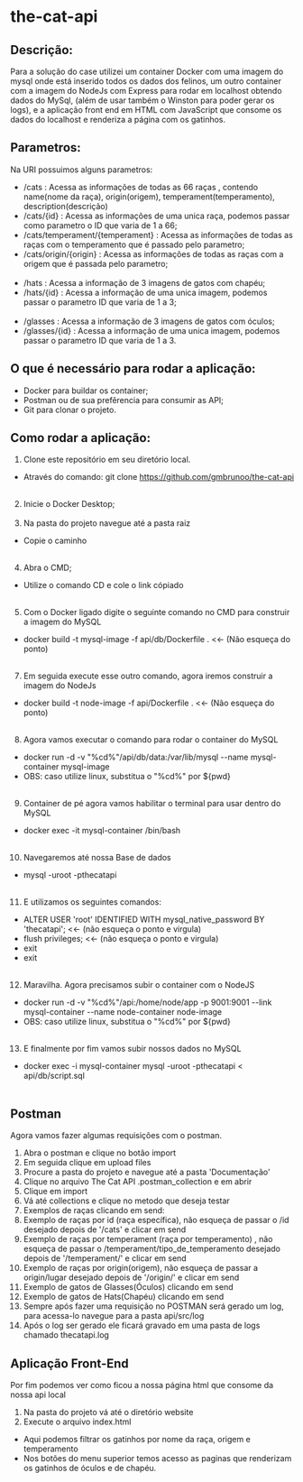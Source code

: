 # the-cat-api

## Descrição:
Para a solução do case utilizei um container Docker com uma imagem do mysql onde está inserido todos os dados dos felinos, um outro container com a imagem do NodeJs com Express para rodar em localhost obtendo dados do MySql, (além de usar também o Winston para poder gerar os logs), e a aplicação front end em HTML com JavaScript que consome os dados do localhost e renderiza a página com os gatinhos.

## Parametros:
Na URI possuimos alguns parametros:
- /cats : Acessa as informações de todas as 66 raças , contendo name(nome da raça), origin(origem), temperament(temperamento), description(descrição)
- /cats/{id} : Acessa as informações de uma unica raça, podemos passar como parametro o ID que varia de 1 a 66;
- /cats/temperament/{temperament} : Acessa as informações de todas as raças com o temperamento que é passado pelo parametro;
- /cats/origin/{origin} : Acessa as informações de todas as raças com a origem que é passada pelo parametro;
<br><br>
- /hats : Acessa a informação de 3 imagens de gatos com chapéu;
- /hats/{id} : Acessa a informação de uma unica imagem, podemos passar o parametro ID que varia de 1 a 3;
<br><br>
- /glasses : Acessa a informação de 3 imagens de gatos com óculos;
- /glasses/{id} : Acessa a informação de uma unica imagem, podemos passar o parametro ID que varia de 1 a 3.

## O que é necessário para rodar a aplicação:
- Docker para buildar os container;
- Postman ou de sua prefêrencia para consumir as API;
- Git para clonar o projeto.

## Como rodar a aplicação:
1. Clone este repositório em seu diretório local.
- Através do comando: git clone https://github.com/gmbrunoo/the-cat-api
<br><br>
2. Inicie o Docker Desktop;
<br><br>
3. Na pasta do projeto navegue até a pasta raiz
- Copie o caminho 
<br><br>
4. Abra o CMD;
- Utilize o comando CD e cole o link cópiado
<br><br>
5. Com o Docker ligado digite o seguinte comando no CMD para construir a imagem do MySQL
- docker build -t mysql-image -f api/db/Dockerfile .   <<- (Não esqueça do ponto)
<br><br>
7. Em seguida execute esse outro comando, agora iremos construir a imagem do NodeJs
- docker build -t node-image -f api/Dockerfile .   <<- (Não esqueça do ponto)
<br><br>
8. Agora vamos executar o comando para rodar o container do MySQL
- docker run -d -v "%cd%"/api/db/data:/var/lib/mysql --name mysql-container mysql-image
- OBS: caso utilize linux, substitua o "%cd%" por ${pwd}
<br><br>
9. Container de pé agora vamos habilitar o terminal para usar dentro do MySQL
- docker exec -it mysql-container /bin/bash
<br><br>
10. Navegaremos até nossa Base de dados
- mysql -uroot -pthecatapi
<br><br>
11. E utilizamos os seguintes comandos:
- ALTER USER 'root' IDENTIFIED WITH mysql_native_password BY 'thecatapi';     <<- (não esqueça o ponto e virgula)
- flush privileges;    <<- (não esqueça o ponto e virgula)
- exit
- exit
<br><br>
12. Maravilha. Agora precisamos subir o container com o NodeJS
- docker run -d -v "%cd%"/api:/home/node/app -p 9001:9001 --link mysql-container --name node-container node-image
- OBS: caso utilize linux, substitua o "%cd%" por ${pwd}
<br><br>
13. E finalmente por fim vamos subir nossos dados no MySQL
- docker exec -i mysql-container mysql -uroot -pthecatapi < api/db/script.sql
<br><br>

## Postman
Agora vamos fazer algumas requisições com o postman.

1. Abra o postman e clique no botão import
2. Em seguida clique em upload files
3. Procure a pasta do projeto e navegue até a pasta 'Documentação'
4. Clique no arquivo The Cat API .postman_collection e em abrir 
5. Clique em import
6. Vá até collections e clique no metodo que deseja testar
8. Exemplos de raças clicando em send:
9. Exemplo de raças por id (raça específica), não esqueça de passar o /id desejado depois de '/cats' e clicar em send
10. Exemplo de raças por temperament (raça por temperamento) , não esqueça de passar o /temperament/tipo_de_temperamento desejado depois de '/temperament/' e clicar em send
11. Exemplo de raças por origin(origem), não esqueça de passar a origin/lugar desejado depois de '/origin/' e clicar em send
12. Exemplo de gatos de Glasses(Óculos) clicando em send
13. Exemplo de gatos de Hats(Chapéu) clicando em send
14. Sempre após fazer uma requisição no POSTMAN será gerado um log, para acessa-lo navegue para a pasta api/src/log
15. Após o log ser gerado ele ficará gravado em uma pasta de logs chamado thecatapi.log

## Aplicação Front-End
Por fim podemos ver como ficou a nossa página html que consome da nossa api local

1. Na pasta do projeto vá até o diretório website
2. Execute o arquivo index.html
- Aqui podemos filtrar os gatinhos por nome da raça, origem e temperamento
- Nos botões do menu superior temos acesso as paginas que renderizam os gatinhos de óculos e de chapéu.
